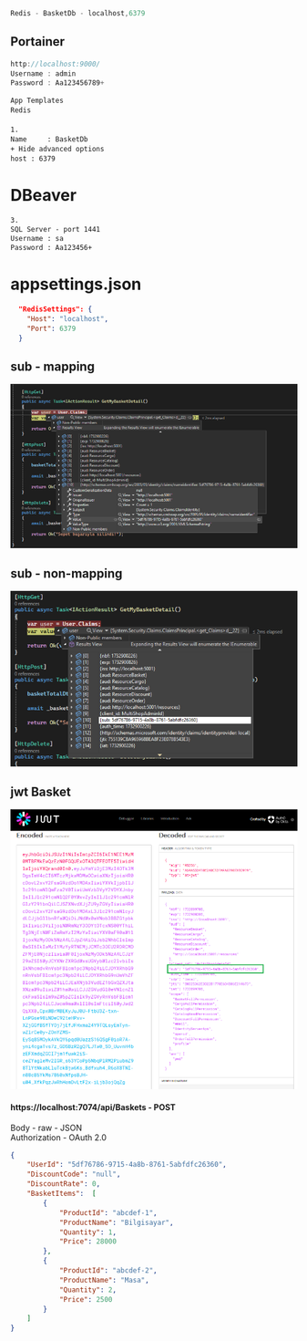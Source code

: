 ```cs
Redis - BasketDb - localhost,6379
```

## Portainer
```cs
http://localhost:9000/
Username : admin
Password : Aa123456789+
```

```bash
App Templates
Redis

1.
Name     : BasketDb
+ Hide advanced options
host : 6379
```

# DBeaver
```
3.
SQL Server - port 1441
Username : sa
Password : Aa123456+
```

# appsettings.json
```json
  "RedisSettings": {
    "Host": "localhost",
    "Port": 6379
  }
```

## sub - mapping
![](https://raw.githubusercontent.com/AtakanTurgut/MultiShop/main/images/jwtMappingSub.png)

## sub - non-mapping
![](https://raw.githubusercontent.com/AtakanTurgut/MultiShop/main/images/jwtNon_MappingSub.png)

## jwt Basket
![](https://raw.githubusercontent.com/AtakanTurgut/MultiShop/main/images/jwtBasket.PNG)

#### https://localhost:7074/api/Baskets - POST
Body - raw - JSON <br />
Authorization - OAuth 2.0
```json
{
    "UserId": "5df76786-9715-4a8b-8761-5abfdfc26360",
    "DiscountCode": "null",
    "DiscountRate": 0,
    "BasketItems":  [
        {
            "ProductId": "abcdef-1",
            "ProductName": "Bilgisayar",
            "Quantity": 1,
            "Price": 28000
        },
        {
            "ProductId": "abcdef-2",
            "ProductName": "Masa",
            "Quantity": 2,
            "Price": 2500
        }
    ]
}
```